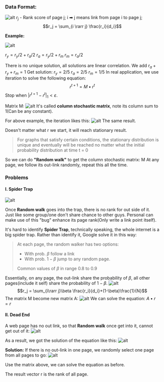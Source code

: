 ### Data Format:
![alt](https://drive.google.com/uc?id=1vnj3I8ncqTENDjZP5-wQOzkJdhR7Fv0Y)
$r_j$ - Rank score of page j;
i &#10145; j means link from page i to page j;
$$r_j = \sum_{i \rarr j} \frac{r_i}{d_i}$$

**Example:**

![alt](https://drive.google.com/uc?id=1V9ZW9CmdllyJ84LPy_FmbbtlgDYZ2seP)

$r_y = r_y/2 + r_a/2$
$r_a = r_y/2 + r_m$
$r_m = r_a/2$

There is no unique solution, all solutions are linear correlation.
We add $r_a + r_y + r_m = 1$
Get solution: 
$r_y = 2/5$ 
$r_a =2/5$
$r_m =1/5$
In real application, we use iteration to solve the following equation:
$$r^{t+1} = M \bullet r^{t}$$ 
Stop when $|r^{t+1}-r^{t}|_1 < \varepsilon$.

Matrix M:
![alt](https://drive.google.com/uc?id=1_IGGlvOSnbnIBWW5pDAH9AyzTpdwwH1a)
It's called **column stochastic matrix**, note its column sum to 1(Can be any constant).

For above example, the iteration likes this:
![alt](https://drive.google.com/uc?id=1MsSzneJ9I2zpD_SNqL8YRkeBgcUvHjH5)
The same result.

Doesn't matter what r we start, it will reach stationary result.

> For graphs that satisfy certain conditions, the stationary distribution is unique and eventually will be reached no matter what the initial probability distribution at time t = 0

So we can do **"Random walk"** to get the column stochastic matrix: M
At any page, we follow its out-link randomly, repeat this all the time.

### Problems

#### I. Spider Trap
![alt](https://drive.google.com/uc?id=1vUkt9_W-dYbNpuSw1GZP0T7vj-oJriNM)

Once **Random walk** goes into the trap, there is no rank for out side of it. Just like some group/one don't share chance to other guys. Personal can make use of this "bug" enhance its page rank(Only write a link point itself).

It's hard to identify **Spider Trap**, technically speaking, the whole internet is a big spider trap. Rather than identify it, Google solve it in this way:
> At each page, the random walker has two options:
> - With prob. $\beta$ follow a link
> - With prob. $1-\beta$ jump to any random page.
> 
> Common values of $\beta$ in range 0.8 to 0.9

Essentially, on any page, the out-link share the probability of $\beta$, all other pages(include it self) share the probability of $1-\beta$.
![alt](https://drive.google.com/uc?id=1OiJfD3nlMebc1KUASwNaHWp8hc6f3wik)
$$r_j = \sum_{i\rarr j}\beta \frac{r_i}{d_i}+(1-\beta)\frac{1}{N}$$
The matrix M become new matrix A:
![alt](https://drive.google.com/uc?id=19poJIxQWlfewdfpr8VSgN0donweZmprO)
We can solve the equation: $A\bullet r = r$

#### II. Dead End
A web page has no out link, so that **Random walk** once get into it, cannot get out of it:
![alt](https://drive.google.com/uc?id=1Hmxtq6iNL04ks2RttwfT6kENRVe6Gubo)

As a result, we got the solution of the equation like this:
![alt](https://drive.google.com/uc?id=1VUO3nfOfA9wFNXevqrksGdbuMXxYEcTZ)

**Solution:**
If there is no out-link in one page, we randomly select one page from all pages to go:
![alt](https://drive.google.com/uc?id=1crWHRuOTT8GC4I5ComfLhCqBtASL5JED)

Use the matrix above, we can solve the equation as before.

The result vector r is the rank of all page.